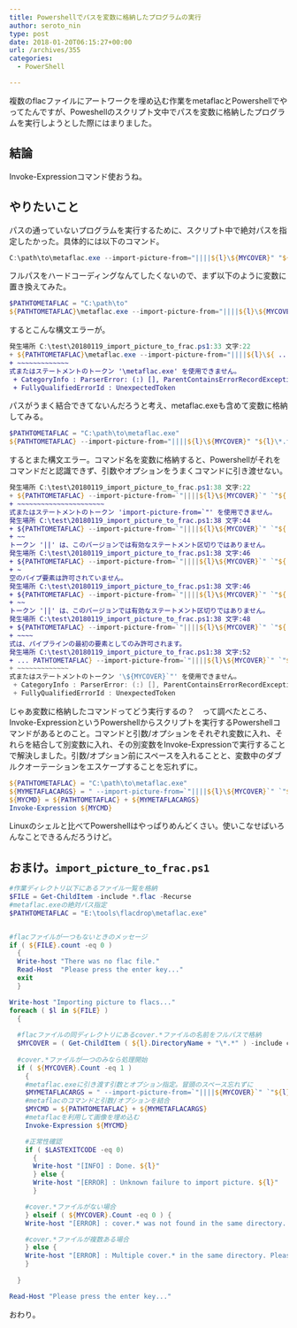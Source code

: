 ```yaml
---
title: Powershellでパスを変数に格納したプログラムの実行
author: seroto_nin
type: post
date: 2018-01-20T06:15:27+00:00
url: /archives/355
categories:
  - PowerShell

---
```

複数のflacファイルにアートワークを埋め込む作業をmetaflacとPowershellでやってたんですが、Poweshellのスクリプト文中でパスを変数に格納したプログラムを実行しようとした際にはまりました。<!--more-->

## 結論

Invoke-Expressionコマンド使おうね。

## やりたいこと

パスの通っていないプログラムを実行するために、スクリプト中で絶対パスを指定したかった。具体的には以下のコマンド。

```powershell
C:\path\to\metaflac.exe --import-picture-from="||||${l}\${MYCOVER}" "${l}\*.flac"
```

フルパスをハードコーディングなんてしたくないので、まず以下のように変数に置き換えてみた。

```powershell
$PATHTOMETAFLAC = "C:\path\to"
${PATHTOMETAFLAC}\metaflac.exe --import-picture-from="||||${l}\${MYCOVER}" "${l}\*.flac"
```

するとこんな構文エラーが。

```powershell
発生場所 C:\test\20180119_import_picture_to_frac.ps1:33 文字:22
+ ${PATHTOMETAFLAC}\metaflac.exe --import-picture-from="||||${l}\${ ...
+ ~~~~~~~~~~~~~
式またはステートメントのトークン '\metaflac.exe' を使用できません。
 + CategoryInfo : ParserError: (:) [], ParentContainsErrorRecordException
 + FullyQualifiedErrorId : UnexpectedToken
 ```

パスがうまく結合できてないんだろうと考え、metaflac.exeも含めて変数に格納してみる。

```powershell
$PATHTOMETAFLAC = "C:\path\to\metaflac.exe"
${PATHTOMETAFLAC} --import-picture-from="||||${l}\${MYCOVER}" "${l}\*.flac"
```

するとまた構文エラー。コマンド名を変数に格納すると、Powershellがそれをコマンドだと認識できず、引数やオプションをうまくコマンドに引き渡せない。

```powershell
発生場所 C:\test\20180119_import_picture_to_frac.ps1:38 文字:22
+ ${PATHTOMETAFLAC} --import-picture-from=`"||||${l}\${MYCOVER}`" `"${ ...
+ ~~~~~~~~~~~~~~~~~~~~~~
式またはステートメントのトークン 'import-picture-from=`"' を使用できません。
発生場所 C:\test\20180119_import_picture_to_frac.ps1:38 文字:44
+ ${PATHTOMETAFLAC} --import-picture-from=`"||||${l}\${MYCOVER}`" `"${ ...
+ ~~
トークン '||' は、このバージョンでは有効なステートメント区切りではありません。
発生場所 C:\test\20180119_import_picture_to_frac.ps1:38 文字:46
+ ${PATHTOMETAFLAC} --import-picture-from=`"||||${l}\${MYCOVER}`" `"${ ...
+ ~
空のパイプ要素は許可されていません。
発生場所 C:\test\20180119_import_picture_to_frac.ps1:38 文字:46
+ ${PATHTOMETAFLAC} --import-picture-from=`"||||${l}\${MYCOVER}`" `"${ ...
+ ~~
トークン '||' は、このバージョンでは有効なステートメント区切りではありません。
発生場所 C:\test\20180119_import_picture_to_frac.ps1:38 文字:48
+ ${PATHTOMETAFLAC} --import-picture-from=`"||||${l}\${MYCOVER}`" `"${ ...
+ ~~~~
式は、パイプラインの最初の要素としてのみ許可されます。
発生場所 C:\test\20180119_import_picture_to_frac.ps1:38 文字:52
+ ... PATHTOMETAFLAC} --import-picture-from=`"||||${l}\${MYCOVER}`" `"${l}\ ...
+ ~~~~~~~~~~~~~
式またはステートメントのトークン '\${MYCOVER}`"' を使用できません。
 + CategoryInfo : ParserError: (:) [], ParentContainsErrorRecordException
 + FullyQualifiedErrorId : UnexpectedToken
```

じゃあ変数に格納したコマンドってどう実行するの？　って調べたところ、Invoke-ExpressionというPowershellからスクリプトを実行するPowershellコマンドがあるとのこと。コマンドと引数/オプションをそれぞれ変数に入れ、それらを結合して別変数に入れ、その別変数をInvoke-Expressionで実行することで解決しました。引数/オプション前にスペースを入れることと、変数中のダブルクオーテーションをエスケープすることを忘れずに。

```powershell
${PATHTOMETAFLAC} = "C:\path\to\metaflac.exe"
${MYMETAFLACARGS} = " --import-picture-from=`"||||${l}\${MYCOVER}`" `"${l}\*.flac`""
${MYCMD} = ${PATHTOMETAFLAC} + ${MYMETAFLACARGS}
Invoke-Expression ${MYCMD}
```

Linuxのシェルと比べてPowershellはやっぱりめんどくさい。使いこなせばいろんなことできるんだろうけど。

## おまけ。`import_picture_to_frac.ps1`

```powershell
#作業ディレクトリ以下にあるファイル一覧を格納
$FILE = Get-ChildItem -include *.flac -Recurse
#metaflac.exeの絶対パス指定
$PATHTOMETAFLAC = "E:\tools\flacdrop\metaflac.exe"


#flacファイルが一つもないときのメッセージ
if ( ${FILE}.count -eq 0 )
  {
  Write-host "There was no flac file."
  Read-Host  "Please press the enter key..."
  exit
  }

Write-host "Importing picture to flacs..."
foreach ( $l in ${FILE} )
  {
  
  #flacファイルの同ディレクトリにあるcover.*ファイルの名前をフルパスで格納
  $MYCOVER = ( Get-ChildItem ( ${l}.DirectoryName + "\*.*" ) -include cover.* ).FullName
  
  #cover.*ファイルが一つのみなら処理開始
  if ( ${MYCOVER}.Count -eq 1 )
    {
    #metaflac.exeに引き渡す引数とオプション指定。冒頭のスペース忘れずに
    $MYMETAFLACARGS = " --import-picture-from=`"||||${MYCOVER}`" `"${l}`""
    #metaflacのコマンドと引数/オプションを結合
    $MYCMD = ${PATHTOMETAFLAC} + ${MYMETAFLACARGS}
    #metaflacを利用して画像を埋め込む
    Invoke-Expression ${MYCMD}

    #正常性確認
    if ( $LASTEXITCODE -eq 0)
      {
      Write-host "[INFO] : Done. ${l}"
      } else {
      Write-host "[ERROR] : Unknown failure to import picture. ${l}"
      }

    #cover.*ファイルがない場合
    } elseif ( ${MYCOVER}.Count -eq 0 ) {
    Write-host "[ERROR] : cover.* was not found in the same directory. ${l}"

    #cover.*ファイルが複数ある場合
    } else {
    Write-host "[ERROR] : Multiple cover.* in the same directory. Please place only one cover.*. ${l}"
    }
  
  }

Read-Host "Please press the enter key..."
```

おわり。
